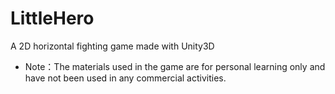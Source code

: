 # LittleHero   
A 2D horizontal fighting game made with Unity3D   
    
* Note：The materials used in the game are for personal learning only and have not been used in any commercial activities.